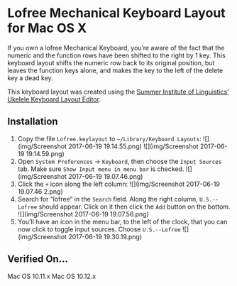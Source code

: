 # Lofree Mechanical Keyboard Layout for Mac OS X
If you own a lofree Mechanical Keyboard, you’re aware of the fact that the numeric and the function rows have been shifted to the right by 1 key. This keyboard layout shifts the numeric row back to its original position, but leaves the function keys alone, and makes the key to the left of the delete key a dead key.

This keyboard layout was created using the [Summer Institute of Linguistics’ Ukelele Keyboard Layout Editor](http://scripts.sil.org/cms/scripts/page.php?site_id=nrsi&id=ukelele).

## Installation
1. Copy the file `Lofree.keylayout` to `~/Library/Keyboard Layouts`:
![](img/Screenshot 2017-06-19 19.14.55.png)
![](img/Screenshot 2017-06-19 19.14.59.png)
2. Open `System Preferences` → `Keyboard`, then choose the `Input Sources` tab. Make sure `Show Input menu in menu bar` is checked.
![](img/Screenshot 2017-06-19 19.07.46.png)
3. Click the `+` icon along the left column:
![](img/Screenshot 2017-06-19 19.07.46 2.png)
4. Search for “lofree” in the `Search` field. Along the right column, `U.S.--Lofree` should appear. Click on it then click the `Add` button on the bottom.
![](img/Screenshot 2017-06-19 19.07.56.png)
5. You’ll have an icon in the menu bar, to the left of the clock, that you can now click to toggle input sources. Choose `U.S.--Lofree`
![](img/Screenshot 2017-06-19 19.30.19.png)

## Verified On…
Mac OS 10.11.x
Mac OS 10.12.x
